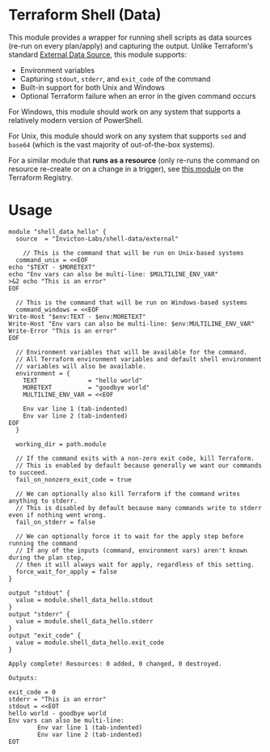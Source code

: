 # Terraform Shell (Data)

This module provides a wrapper for running shell scripts as data sources (re-run on every plan/apply) and capturing the output. Unlike Terraform's standard [External Data Source](https://registry.terraform.io/providers/hashicorp/external/latest/docs/data-sources/data_source), this module supports:
- Environment variables
- Capturing `stdout`, `stderr`, and `exit_code` of the command
- Built-in support for both Unix and Windows
- Optional Terraform failure when an error in the given command occurs

For Windows, this module should work on any system that supports a relatively modern version of PowerShell.

For Unix, this module should work on any system that supports `sed` and `base64` (which is the vast majority of out-of-the-box systems).

For a similar module that **runs as a resource** (only re-runs the command on resource re-create or on a change in a trigger), see [this module](https://registry.terraform.io/modules/Invicton-Labs/shell-resource/external/latest) on the Terraform Registry.

# Usage
```
module "shell_data_hello" {
  source  = "Invicton-Labs/shell-data/external"

    // This is the command that will be run on Unix-based systems
  command_unix = <<EOF
echo "$TEXT - $MORETEXT"
echo "Env vars can also be multi-line: $MULTILINE_ENV_VAR"
>&2 echo "This is an error"
EOF

  // This is the command that will be run on Windows-based systems
  command_windows = <<EOF
Write-Host "$env:TEXT - $env:MORETEXT"
Write-Host "Env vars can also be multi-line: $env:MULTILINE_ENV_VAR"
Write-Error "This is an error"
EOF

  // Environment variables that will be available for the command.
  // All Terraform environment variables and default shell environment
  // variables will also be available.
  environment = {
    TEXT              = "hello world"
    MORETEXT          = "goodbye world"
    MULTILINE_ENV_VAR = <<EOF

	Env var line 1 (tab-indented)
	Env var line 2 (tab-indented)
EOF
  }

  working_dir = path.module

  // If the command exits with a non-zero exit code, kill Terraform.
  // This is enabled by default because generally we want our commands to succeed.
  fail_on_nonzero_exit_code = true

  // We can optionally also kill Terraform if the command writes anything to stderr.
  // This is disabled by default because many commands write to stderr even if nothing went wrong.
  fail_on_stderr = false

  // We can optionally force it to wait for the apply step before running the command
  // If any of the inputs (command, environment vars) aren't known during the plan step,
  // then it will always wait for apply, regardless of this setting.
  force_wait_for_apply = false
}

output "stdout" {
  value = module.shell_data_hello.stdout
}
output "stderr" {
  value = module.shell_data_hello.stderr
}
output "exit_code" {
  value = module.shell_data_hello.exit_code
}
```

```
Apply complete! Resources: 0 added, 0 changed, 0 destroyed.

Outputs:

exit_code = 0
stderr = "This is an error"
stdout = <<EOT
hello world - goodbye world
Env vars can also be multi-line:
        Env var line 1 (tab-indented)
        Env var line 2 (tab-indented)
EOT
```
